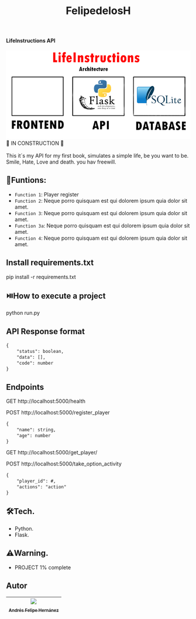 <h1 align="center"> FelipedelosH </h1>
<br>
<h4>LifeInstructions API</h4>

![Banner](Docs/banner.png)
:construction: IN CONSTRUCTION :construction:
<br><br>
This it´s my API for my first book, simulates a simple life, be you want to be. Smile, Hate, Love and death. you hav freewill.

## :hammer:Funtions:

- `Function 1`: Player register<br>
- `Function 2`: Neque porro quisquam est qui dolorem ipsum quia dolor sit amet.<br>
- `Function 3`: Neque porro quisquam est qui dolorem ipsum quia dolor sit amet.<br>
- `Function 3a`: Neque porro quisquam est qui dolorem ipsum quia dolor sit amet.<br>
- `Function 4`: Neque porro quisquam est qui dolorem ipsum quia dolor sit amet.<br>


## Install requirements.txt

pip install -r requirements.txt

## :play_or_pause_button:How to execute a project

python run.py

## API Response format

```
{
    "status": boolean,
    "data": [],
    "code": number
}
```

## Endpoints

GET http://localhost:5000/health

POST http://localhost:5000/register_player

```
{
    "name": string,
    "age": number
}
```

GET http://localhost:5000/get_player/<id>

POST http://localhost:5000/take_option_activity

```
{
    "player_id": #,
    "actions": "action"
}
```

## :hammer_and_wrench:Tech.

- Python.
- Flask.

## :warning:Warning.

- PROJECT 1% complete

## Autor

| [<img src="https://avatars.githubusercontent.com/u/38327255?v=4" width=115><br><sub>Andrés Felipe Hernánez</sub>](https://github.com/felipedelosh)|
| :---: |